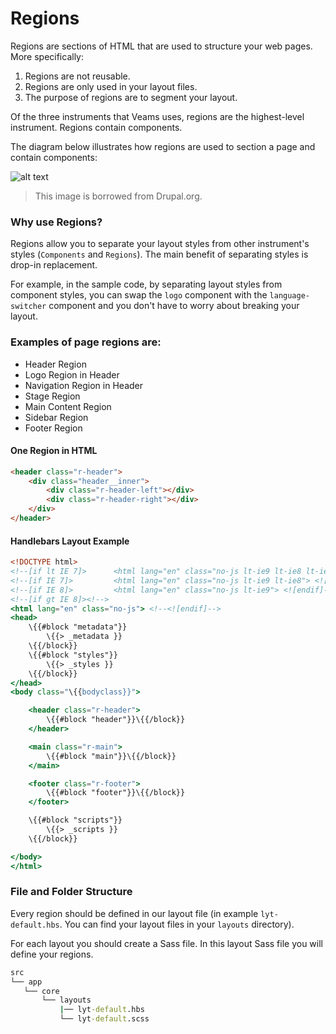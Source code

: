[//]: # ({{#wrapWith "grid-row"}})
[//]: #     ({{#wrapWith "grid-col" colClasses="is-col-mobile-l-6"}})

# Regions

Regions are sections of HTML that are used to structure your web pages. More specifically:

1. Regions are not reusable. 
2. Regions are only used in your layout files.
3. The purpose of regions are to segment your layout.

Of the three instruments that Veams uses, regions are the highest-level instrument. Regions contain components.

The diagram below illustrates how regions are used to section a page and contain components:

![alt text](/img/temp/regions.jpg "Regions")

> This image is borrowed from Drupal.org.

### Why use Regions?

Regions allow you to separate your layout styles from other instrument's styles (`Components` and `Regions`). The main benefit of separating styles is drop-in replacement.

For example, in the sample code, by separating layout styles from component styles, you can swap the `logo` component with the `language-switcher` component and you don't have to worry about breaking your layout.

### Examples of page regions are:

* Header Region
* Logo Region in Header
* Navigation Region in Header
* Stage Region
* Main Content Region
* Sidebar Region
* Footer Region
            
[//]: #     ({{/wrapWith}})
[//]: #     ({{#wrapWith "grid-col" colClasses="is-col-mobile-l-6"}})

#### One Region in HTML

``` html
<header class="r-header">
    <div class="header__inner">
        <div class="r-header-left"></div>
        <div class="r-header-right"></div>
    </div>
</header>
```

#### Handlebars Layout Example

``` hbs
<!DOCTYPE html>
<!--[if lt IE 7]>      <html lang="en" class="no-js lt-ie9 lt-ie8 lt-ie7"> <![endif]-->
<!--[if IE 7]>         <html lang="en" class="no-js lt-ie9 lt-ie8"> <![endif]-->
<!--[if IE 8]>         <html lang="en" class="no-js lt-ie9"> <![endif]-->
<!--[if gt IE 8]><!-->
<html lang="en" class="no-js"> <!--<![endif]-->
<head>
    \{{#block "metadata"}}
        \{{> _metadata }}
    \{{/block}}
    \{{#block "styles"}}
        \{{> _styles }}
    \{{/block}}
</head>
<body class="\{{bodyclass}}">

    <header class="r-header">
        \{{#block "header"}}\{{/block}}
    </header>

    <main class="r-main">
        \{{#block "main"}}\{{/block}}
    </main>

    <footer class="r-footer">
        \{{#block "footer"}}\{{/block}}
    </footer>

    \{{#block "scripts"}}
        \{{> _scripts }}
    \{{/block}}

</body>
</html>
```
	
[//]: #     ({{/wrapWith}})
[//]: # ({{/wrapWith}})
[//]: # ({{#wrapWith "grid-row"}})
[//]: #     ({{#wrapWith "grid-col" colClasses="is-col-mobile-l-6"}})

### File and Folder Structure

Every region should be defined in our layout file (in example `lyt-default.hbs`. You can find your layout files in your `layouts` directory).

For each layout you should create a Sass file. In this layout Sass file you will define your regions.


[//]: #     ({{/wrapWith}})
[//]: #     ({{#wrapWith "grid-col" colClasses="is-col-mobile-l-6"}})

``` cmd
src
└── app
   └── core
       └── layouts
           |── lyt-default.hbs
           └── lyt-default.scss
```

[//]: #     ({{/wrapWith}})
[//]: # ({{/wrapWith}})
